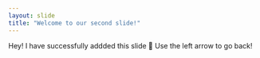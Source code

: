 ```yaml
---
layout: slide
title: "Welcome to our second slide!"
---
```

Hey! I have successfully addded this slide :muscle:
Use the left arrow to go back!
